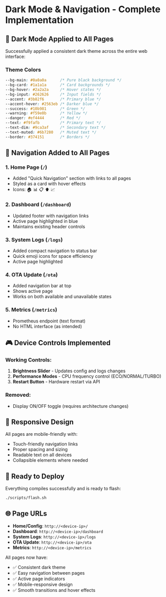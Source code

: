 # Dark Mode & Navigation - Complete Implementation

## 🎨 Dark Mode Applied to All Pages

Successfully applied a consistent dark theme across the entire web interface:

### Theme Colors
```css
--bg-main: #0a0a0a      /* Pure black background */
--bg-card: #1a1a1a      /* Card backgrounds */
--bg-hover: #2a2a2a     /* Hover states */
--bg-input: #262626     /* Input fields */
--accent: #3b82f6       /* Primary blue */
--accent-hover: #2563eb /* Darker blue */
--success: #10b981      /* Green */
--warning: #f59e0b      /* Yellow */
--danger: #ef4444       /* Red */
--text: #f9fafb         /* Primary text */
--text-dim: #9ca3af     /* Secondary text */
--text-muted: #6b7280   /* Muted text */
--border: #374151       /* Borders */
```

## 🔗 Navigation Added to All Pages

### 1. **Home Page** (`/`)
- Added "Quick Navigation" section with links to all pages
- Styled as a card with hover effects
- Icons: 🏠 📊 📋 ⬆️ 📈

### 2. **Dashboard** (`/dashboard`)
- Updated footer with navigation links
- Active page highlighted in blue
- Maintains existing header controls

### 3. **System Logs** (`/logs`)
- Added compact navigation to status bar
- Quick emoji icons for space efficiency
- Active page highlighted

### 4. **OTA Update** (`/ota`)
- Added navigation bar at top
- Shows active page
- Works on both available and unavailable states

### 5. **Metrics** (`/metrics`)
- Prometheus endpoint (text format)
- No HTML interface (as intended)

## 🎮 Device Controls Implemented

### Working Controls:
1. **Brightness Slider** - Updates config and logs changes
2. **Performance Modes** - CPU frequency control (ECO/NORMAL/TURBO)
3. **Restart Button** - Hardware restart via API

### Removed:
- Display ON/OFF toggle (requires architecture changes)

## 📱 Responsive Design

All pages are mobile-friendly with:
- Touch-friendly navigation links
- Proper spacing and sizing
- Readable text on all devices
- Collapsible elements where needed

## 🚀 Ready to Deploy

Everything compiles successfully and is ready to flash:
```bash
./scripts/flash.sh
```

## 🌐 Page URLs

- **Home/Config**: `http://<device-ip>/`
- **Dashboard**: `http://<device-ip>/dashboard`
- **System Logs**: `http://<device-ip>/logs`
- **OTA Update**: `http://<device-ip>/ota`
- **Metrics**: `http://<device-ip>/metrics`

All pages now have:
- ✅ Consistent dark theme
- ✅ Easy navigation between pages
- ✅ Active page indicators
- ✅ Mobile-responsive design
- ✅ Smooth transitions and hover effects